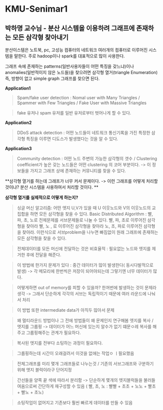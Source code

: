 # KMU-Senimar1

## 박하명 교수님 - 분산 시스템을 이용하려 그래프에 존재하는 모든 삼각형 찾아내기

분산이스템은 노트북, pc, 고성능 컴퓨터의 네트워크 여러개의 컴퓨터로 이루어진 시스템을 말한다. 주로 hadoop이나 spark를 대표적으로 많이 사용한다.

그래프 속에 존재하는 patterns(일반사용자들이 어떤 특징을 갖느냐)이나 anomalies(일반적이지 않은 노드들)을 찾으려면 삼각형 열거(triangle Enumeration) 즉, 방향이 없고 simple graph 그래프를 찾으면 된다.

**Application1**

> Spam/fake user detection : Nomal user with Many Triangles / Spammer with Few Triangles / Fake User with Massive Triangles

>  fake 유저나 spam 유저를 일반 유저로부터 벗어나게 할 수 있다.

**Application2**

> DDoS attack detection : 어떤 노드들이 네트워크 통신기록을 가진 특정한 삼각형 특징을 이루면 디도스가 발생했다는 것을 알 수 있다.


**Application3**

> Community detection : 어떤 노드 주변의 가능한 삼각형의 갯수 / Clustering coefficient가 높은 갖는 노드들은 어떤 clustering 의 코어 부분이다. -> 이 정보들을 가지고 그래프 상에 존재하는 커뮤니티를 찾을 수 있다.

**삼각형 열거를 하는데 그래프가 너무 커서 문제이다. -> 이런 그래프를 어떻게 처리할 것이냐? 분산 시스템을 사용하여서 처리할 것이다. **

**삼각형 열거를 실제적으로 어떻게 하는지?**

> 싱글 머신 알고리즘:  어떤 엣지 U,V가 있을 때 U 이웃노드와 V의 이웃노드의 교집합을 하면 모든 삼각형을 찾을 수 있다.
 > Basic Distributed Algorithm : 빨, 파, 초, 노로 전체문제를 서브문제들로 나눌 수 있다.
>  빨, 파, 초로 이루어진 삼각형을 찾아라
> 빨, 노 , 로 이루어진 삼각형을 찾아라
> 노, 초, 파로 이루어진 삼각형을 찾아라. 이런식으로 서브problem을 나누면 빠짐없이 원래 그래프에 존재하는 모든 삼각형을 찾을 수 있다.

 > 전체데이터를 모든 머신에 전달하는 것은 비효율적 : 필요없는 노드와 엣지를 제거한 후에 전달을 해준다.

 > 이 방법에 한가지 문제가 있다 : 중간 데이터가 많이 발생한다( 동시다발적으로 발생) -> 각 메모리에 한번씩은 저장이 되어야되는데 그렇기엔 너무 데이터가 많다.

 > 어떻게하면 out of memory를 피할 수 있을까? 한꺼번에 발생하는 것이 문제라 생각 -> 그래서 단순하게 각각의 서브는 독립적이기 때문에 여러 라운드에 나눠서 처리

 > 이 방법 또한 intermediate data가 아직두 많아서 문제

 > 왜 멀티라운드 방법이나 그 전에 방법들이 왜 문제인지 연구해봄
 엣지를 복사 / 엣지를 그룹핑 -> 데이터가 어느 머신에 있는지 알수가 없기 떄문ㅇ레 복사를 해주고 그룹핑해주는 관계가 필요하다.

> 복사된 엣지를 전부다 소팅하는 과정이 필요하다.

> 그룹핑하는데 시간이 오래걸려서 이것을 없애는 작업ㅇ ㅣ필요했음

> 전체그래프를 미리 몇개 그래프들로 나누는것 / 기존의 서브그래프와 구분하기 위해 엣지 블럭이라구 단어지정

> 간선들을 양쪽 끝 색에 따라서 분리함 -> 단순하게 몇개의 엣지블럭들을 불러들여옴으로써 간단하게 재구성할 수 있음 ( 빨, 초, 노 : 빨빨 + 초초 + 노노 + 빨초 + 빨노 + 초노)

> 소팅작업이 없어지고 기존보다 훨씬 빠르게 데이터를 만들 수 있음

